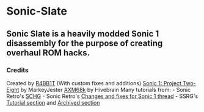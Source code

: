 # Sonic-Slate
Sonic Slate is a heavily modded Sonic 1 disassembly for the purpose of creating overhaul ROM hacks.
---

### Credits
Created by [R4BB1T](https://github.com/RabbitDev4) (With custom fixes and additions)
[Sonic 1: Project Two-Eight](http://info.sonicretro.org/Project_Sonic_1:_Two-Eight) by MarkeyJester
[AXM68k](https://github.com/cvghivebrain/axm68k) by Hivebrain
Many tutorials from:
    - Sonic Retro's [SCHG](http://info.sonicretro.org/Category:SCHG_How-tos_(Sonic_the_Hedgehog_(16-bit)))
    - Sonic Retro's [Changes and fixes for Sonic 1 thread](https://forums.sonicretro.org/index.php?threads/some-changes-fixes-for-sonic-1.29751/)
    - SSRG's [Tutorial section](https://sonicresearch.org/community/index.php?forums/tutorials.60/) and [Archived section](https://sonicresearch.org/community/index.php?forums/tutorials-archive.107/)